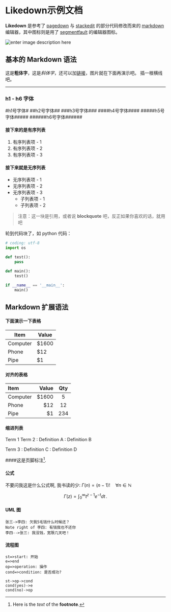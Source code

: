 Likedown示例文档
===============

**Likedown** 是参考了 [pagedown][1] 与 [stackedit][2] 的部分代码修改而来的 [markdown][3] 编辑器，其中图标则是用了 [segmentfault][4] 的编辑器图标。

![enter image description here][5]

基本的 Markdown 语法
-------------------
这是**粗体字**，这是*斜体字*，还可以加[链接][6]，图片就在下面再演示吧。
插一根横线吧。

----------

### h1 - h6 字体
#h1号字体#
##h2号字体##
###h3号字体###
####h4号字体####
#####h5号字体#####
######h6号字体######

#### 接下来的是有序列表

  1. 有序列表项 - 1
  2. 有序列表项 - 2
  3. 有序列表项 - 3

#### 接下来就是无序列表

  - 无序列表项 - 1
  - 无序列表项 - 2
  - 无序列表项 - 3
    * 子列表项 - 1
    * 子列表项 - 2

> 注意：这一块是引用，或者说 **blockquote** 吧，反正如果你喜欢的话，就用吧

轮到代码块了，如 python 代码：

```python
# coding: utf-8
import os

def test():
    pass

def main():
    test()

if __name__ == '__main__':
    main()
```

Markdown 扩展语法
----------------

#### 下面演示一下表格

Item     | Value
-------- | ---
Computer | $1600
Phone    | $12
Pipe     | $1

#### 对齐的表格
| Item     | Value | Qty   |
| :------- | ----: | :---: |
| Computer | $1600 |  5    |
| Phone    | $12   |  12   |
| Pipe     | $1    |  234  |

#### 缩进列表

Term 1
Term 2
:   Definition A
:   Definition B

Term 3
:   Definition C
:   Definition D

####这是页脚标注[^footnote].
[^footnote]: Here is the *text* of the **footnote**.
 
#### 公式

不要问我这是什么公式啊, 我书读的少: $\Gamma(n) = (n-1)!\quad\forall n\in\mathbb N$

$$
\Gamma(z) = \int_0^\infty t^{z-1}e^{-t}dt\,.
$$

#### UML 图

```sequence
张三->李四: 欠我5毛钱什么时候还？
Note right of 李四: 有钱我也不还你
李四-->张三: 我没钱，宽限几天吧！
```

#### 流程图

```flow
st=>start: 开始
e=>end
op=>operation: 操作
cond=>condition: 是否成功?

st->op->cond
cond(yes)->e
cond(no)->op
```


  [1]: https://github.com/ujifgc/pagedown
  [2]: https://github.com/benweet/stackedit
  [3]: http://www.appinn.com/markdown/
  [4]: http://segmentfault.com/
  [5]: http://static.segmentfault.com/build/global/img/editor/editor@2x.png
  [6]: http://www.chiki.org/
